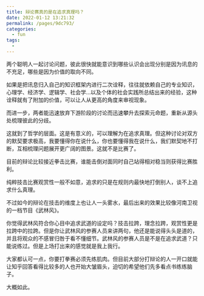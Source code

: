 ```yaml
---
title: 辩论赛真的是在追求真理吗？
date: 2022-01-12 13:21:32
permalink: /pages/9dc793/
categories:
  - fun
tags:
  - 
---
```

两个聪明人一起讨论问题，彼此很快就能意识到哪些认识会出现分别是因为讯息的不充足，哪些是因为价值的取向不同。

如果是把讯息归入自己的知识框架内进行二次诠释，往往就依赖自己的专业知识，心理学、经济学、逻辑学、社会学...以及个体的社会实践所总结出来的经验，这种诠释就有了附加的价值，可以让人从更高的角度来审视现象。

而进一步，两者能迅速放弃下游阶段的讨论而迅速攀升去探索元命题，重新从源头处梳理彼此的分歧。

这就到了哲学的层面。这是有意义的，可以理解为在追求真理。但这种讨论对双方的默契要求极高，我要懂得你在说什么，你也要懂得我在说什么，我们默契地不打断，互相梳理问题展开更广阔的图景。这就不是比赛了。

目前的辩论比较接近拳击比赛，谁能击倒对面同时自己站得相对稳当则获得比赛胜利。

纯粹技击比赛观赏性一般不如意，追求的只是在规则内最快地打倒别人，谈不上追求什么真理。

不过如今的辩论在技击的维度上也让人一头雾水，最后出来的效果比较像河南卫视的一档节目《武林风》。

你觉得武林风符合你心目中追求武道的设定吗？技击拉跨，理念拉跨，观赏性更是拉跨中的拉跨。但是你让武林风的参赛人员来讲两句，他还是能说得头头是道的，并且将观众的不感冒归咎于看不懂细节。武林风的参赛人员是不是在追求武道？只能说练过。但是上场打出来的感觉就是我上我行。

大家都认可一点，你要打拳赛必须先练肌肉。但目前大部分打辩论的人一开口就能让知乎回答看得比较多的人也开始大皱眉头，迫切的希望他们先多看点书练练脑子。

大概如此。